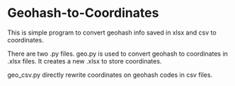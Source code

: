 # Geohash-to-Coordinates
This is simple program to convert geohash info saved in xlsx and csv to coordinates. 

There are two .py files. geo.py is used to convert geohash to coordinates in .xlsx files. It creates a new .xlsx to store coordinates.

geo_csv.py directly rewrite coordinates on geohash codes in csv files.
